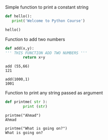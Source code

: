 Simple function to print a constant string
```python
def hello():
   print('Welcome to Python Course')

hello()
```

Function to add two numbers

```python
def add(x,y):
''' THIS FUNCTION ADD TWO NUMBERS '''
        return x+y
```

```
add (55,66)
121

add(1000,1)
1001
```

Function to print any string passed as argument

```python
def printme( str ):
        print (str)
```

```
printme("Ahmad")
Ahmad
 
printme("What is going on?")
What is going on?
``` 
